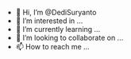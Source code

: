 - 👋 Hi, I’m @DediSuryanto
- 👀 I’m interested in ...
- 🌱 I’m currently learning ...
- 💞️ I’m looking to collaborate on ...
- 📫 How to reach me ...

<!---
DediSuryanto/DediSuryanto is a ✨ special ✨ repository because its `README.md` (this file) appears on your GitHub profile.
You can click the Preview link to take a look at your changes.
--->
